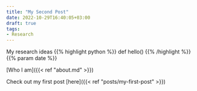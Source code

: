 ```yaml
---
title: "My Second Post"
date: 2022-10-29T16:40:05+03:00
draft: true
tags:
- Research
---
```


My research ideas
{{% highlight python %}} def hello() {{% /highlight %}}
{{% param date %}}

[Who I am]({{< ref "about.md" >}})

Check out my first post [here]({{< ref "posts/my-first-post" >}})
